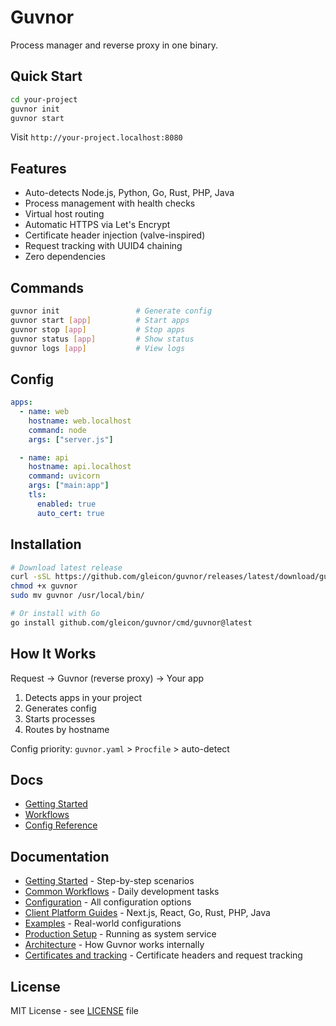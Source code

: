 # Guvnor

Process manager and reverse proxy in one binary.

## Quick Start

```bash
cd your-project
guvnor init
guvnor start
```

Visit `http://your-project.localhost:8080`

## Features

- Auto-detects Node.js, Python, Go, Rust, PHP, Java
- Process management with health checks
- Virtual host routing
- Automatic HTTPS via Let's Encrypt
- Certificate header injection (valve-inspired)
- Request tracking with UUID4 chaining
- Zero dependencies

## Commands

```bash
guvnor init                 # Generate config
guvnor start [app]          # Start apps
guvnor stop [app]           # Stop apps
guvnor status [app]         # Show status
guvnor logs [app]           # View logs
```

## Config

```yaml
apps:
  - name: web
    hostname: web.localhost
    command: node
    args: ["server.js"]

  - name: api
    hostname: api.localhost
    command: uvicorn
    args: ["main:app"]
    tls:
      enabled: true
      auto_cert: true
```


## Installation

```bash
# Download latest release
curl -sSL https://github.com/gleicon/guvnor/releases/latest/download/guvnor-$(uname -s)-$(uname -m) -o guvnor
chmod +x guvnor
sudo mv guvnor /usr/local/bin/

# Or install with Go
go install github.com/gleicon/guvnor/cmd/guvnor@latest
```

## How It Works

Request → Guvnor (reverse proxy) → Your app

1. Detects apps in your project
2. Generates config
3. Starts processes
4. Routes by hostname

Config priority: `guvnor.yaml` > `Procfile` > auto-detect

## Docs

- [Getting Started](docs/getting-started.md)
- [Workflows](docs/workflows.md)
- [Config Reference](docs/configuration.md)

## Documentation

- [Getting Started](docs/getting-started.md) - Step-by-step scenarios
- [Common Workflows](docs/workflows.md) - Daily development tasks
- [Configuration](docs/configuration.md) - All configuration options
- [Client Platform Guides](docs/) - Next.js, React, Go, Rust, PHP, Java
- [Examples](docs/examples.md) - Real-world configurations
- [Production Setup](docs/systemd.md) - Running as system service
- [Architecture](docs/architecture.md) - How Guvnor works internally
- [Certificates and tracking](certificates_and_tracking.md) - Certificate headers and request tracking

## License

MIT License - see [LICENSE](LICENSE) file
